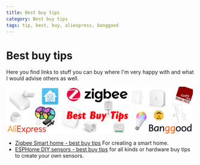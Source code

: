 ```yaml
---
title: Best buy tips
category: Best buy tips
tags: tip, best, buy, aliexpress, banggood
---
```

# Best buy tips

Here you find links to stuff you can buy where I'm very happy with and what I would advise others as well.

<a href="/buy/smart_home_best_buy_tips">
<img src="images_zigbee/zigbee_banner.png" width="500px">
</a>

* [Zigbee Smart home - best buy tips](smart_home_best_buy_tips) For creating a smart home.
* [ESPHome DIY sensors - best buy tips](esphome_diy) for all kinds or hardware buy tips to create your own sensors.
